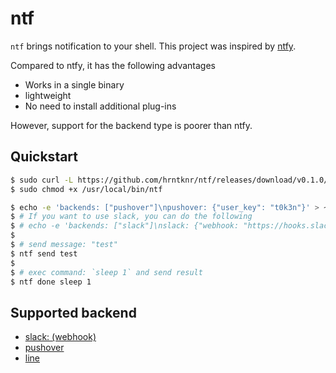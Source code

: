 # ntf

`ntf` brings notification to your shell. This project was inspired by [ntfy](https://github.com/dschep/ntfy).

Compared to ntfy, it has the following advantages

- Works in a single binary
- lightweight
- No need to install additional plug-ins

However, support for the backend type is poorer than ntfy.

## Quickstart

```sh
$ sudo curl -L https://github.com/hrntknr/ntf/releases/download/v0.1.0/ntf-linux-amd64 -o /usr/local/bin/ntf
$ sudo chmod +x /usr/local/bin/ntf

$ echo -e 'backends: ["pushover"]\npushover: {"user_key": "t0k3n"}' > ~/.ntf.yml
$ # If you want to use slack, you can do the following
$ # echo -e 'backends: ["slack"]\nslack: {"webhook: "https://hooks.slack.com/services/hogehoge"}' > ~/.ntf.yml
$
$ # send message: "test"
$ ntf send test
$
$ # exec command: `sleep 1` and send result
$ ntf done sleep 1
```

## Supported backend

- [slack: (webhook)](https://api.slack.com/messaging/webhooks)
- [pushover](https://pushover.net/)
- [line](https://notify-bot.line.me/)

